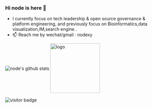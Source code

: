 ### Hi node is here 👋

- I currently focus on tech leadership & open source governance & platform engineering, and previously focus on Bioinformatics,data visualization,IM,search engine .
- 📫 Reach me by wechat/gmail : nodexy 

<!--
**node/node** is a ✨ _special_ ✨ repository because its `README.md` (this file) appears on your GitHub profile.

Here are some ideas to get you started:

- 🔭 I’m currently working on ...
- 🌱 I’m currently learning ...
- 👯 I’m looking to collaborate on ...
- 🤔 I’m looking for help with ...
- 💬 Ask me about ...
- 📫 How to reach me: ...
- 😄 Pronouns: ...
- ⚡ Fun fact: ...
-->



<img align="center" src="https://github-readme-stats.vercel.app/api?username=node&show_icons=true&theme=vue" alt="node's github stats" />

<img src="https://github-profile-trophy.vercel.app/?username=node&theme=flat&column=9&margin-w=10" alt="logo" height="160" align="center" />

![visitor badge](https://visitor-badge.laobi.icu/badge?page_id=node.node)

